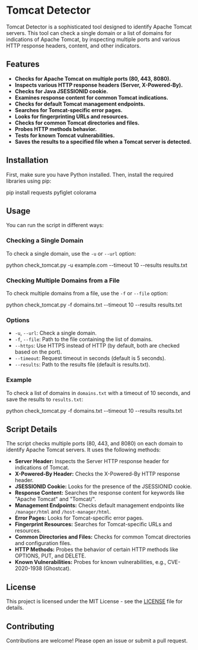 # Tomcat Detector  <!-- # Tomcat Detector -->

Tomcat Detector is a sophisticated tool designed to identify Apache Tomcat servers. This tool can check a single domain or a list of domains for indications of Apache Tomcat, by inspecting multiple ports and various HTTP response headers, content, and other indicators.  <!-- Tomcat Detector is a sophisticated tool designed to identify Apache Tomcat servers. This tool can check a single domain or a list of domains for indications of Apache Tomcat, by inspecting multiple ports and various HTTP response headers, content, and other indicators. -->

## Features  <!-- ## Features -->

- **Checks for Apache Tomcat on multiple ports (80, 443, 8080).**  <!-- - **Checks for Apache Tomcat on multiple ports (80, 443, 8080).** -->
- **Inspects various HTTP response headers (Server, X-Powered-By).**  <!-- - **Inspects various HTTP response headers (Server, X-Powered-By).** -->
- **Checks for Java JSESSIONID cookie.**  <!-- - **Checks for Java JSESSIONID cookie.** -->
- **Examines response content for common Tomcat indications.**  <!-- - **Examines response content for common Tomcat indications.** -->
- **Checks for default Tomcat management endpoints.**  <!-- - **Checks for default Tomcat management endpoints.** -->
- **Searches for Tomcat-specific error pages.**  <!-- - **Searches for Tomcat-specific error pages.** -->
- **Looks for fingerprinting URLs and resources.**  <!-- - **Looks for fingerprinting URLs and resources.** -->
- **Checks for common Tomcat directories and files.**  <!-- - **Checks for common Tomcat directories and files.** -->
- **Probes HTTP methods behavior.**  <!-- - **Probes HTTP methods behavior.** -->
- **Tests for known Tomcat vulnerabilities.**  <!-- - **Tests for known Tomcat vulnerabilities.** -->
- **Saves the results to a specified file when a Tomcat server is detected.**  <!-- - **Saves the results to a specified file when a Tomcat server is detected.** -->

## Installation  <!-- ## Installation -->

First, make sure you have Python installed. Then, install the required libraries using pip:  <!-- First, make sure you have Python installed. Then, install the required libraries using pip: -->


pip install requests pyfiglet colorama  <!-- pip install requests pyfiglet colorama -->


## Usage  <!-- ## Usage -->

You can run the script in different ways:  <!-- You can run the script in different ways: -->

### Checking a Single Domain  <!-- ### Checking a Single Domain -->

To check a single domain, use the `-u` or `--url` option:  <!-- To check a single domain, use the `-u` or `--url` option: -->


python check_tomcat.py -u example.com --timeout 10 --results results.txt  <!-- python check_tomcat.py -u example.com --timeout 10 --results results.txt -->


### Checking Multiple Domains from a File  <!-- ### Checking Multiple Domains from a File -->

To check multiple domains from a file, use the `-f` or `--file` option:  <!-- To check multiple domains from a file, use the `-f` or `--file` option: -->

python check_tomcat.py -f domains.txt --timeout 10 --results results.txt  <!-- python check_tomcat.py -f domains.txt --timeout 10 --results results.txt -->


### Options  <!-- ### Options -->

- `-u`, `--url`: Check a single domain.  <!-- - `-u`, `--url`: Check a single domain. -->
- `-f`, `--file`: Path to the file containing the list of domains.  <!-- - `-f`, `--file`: Path to the file containing the list of domains. -->
- `--https`: Use HTTPS instead of HTTP (by default, both are checked based on the port).  <!-- - `--https`: Use HTTPS instead of HTTP (by default, both are checked based on the port). -->
- `--timeout`: Request timeout in seconds (default is 5 seconds).  <!-- - `--timeout`: Request timeout in seconds (default is 5 seconds). -->
- `--results`: Path to the results file (default is results.txt).  <!-- - `--results`: Path to the results file (default is results.txt). -->

### Example  <!-- ### Example -->

To check a list of domains in `domains.txt` with a timeout of 10 seconds, and save the results to `results.txt`:  <!-- To check a list of domains in `domains.txt` with a timeout of 10 seconds, and save the results to `results.txt`: -->


python check_tomcat.py -f domains.txt --timeout 10 --results results.txt  <!-- python check_tomcat.py -f domains.txt --timeout 10 --results results.txt -->


## Script Details  <!-- ## Script Details -->

The script checks multiple ports (80, 443, and 8080) on each domain to identify Apache Tomcat servers. It uses the following methods:  <!-- The script checks multiple ports (80, 443, and 8080) on each domain to identify Apache Tomcat servers. It uses the following methods: -->

- **Server Header:** Inspects the Server HTTP response header for indications of Tomcat.  <!-- - **Server Header:** Inspects the Server HTTP response header for indications of Tomcat. -->
- **X-Powered-By Header:** Checks the X-Powered-By HTTP response header.  <!-- - **X-Powered-By Header:** Checks the X-Powered-By HTTP response header. -->
- **JSESSIONID Cookie:** Looks for the presence of the JSESSIONID cookie.  <!-- - **JSESSIONID Cookie:** Looks for the presence of the JSESSIONID cookie. -->
- **Response Content:** Searches the response content for keywords like "Apache Tomcat" and "Tomcat/".  <!-- - **Response Content:** Searches the response content for keywords like "Apache Tomcat" and "Tomcat/". -->
- **Management Endpoints:** Checks default management endpoints like `/manager/html` and `/host-manager/html`.  <!-- - **Management Endpoints:** Checks default management endpoints like `/manager/html` and `/host-manager/html`. -->
- **Error Pages:** Looks for Tomcat-specific error pages.  <!-- - **Error Pages:** Looks for Tomcat-specific error pages. -->
- **Fingerprint Resources:** Searches for Tomcat-specific URLs and resources.  <!-- - **Fingerprint Resources:** Searches for Tomcat-specific URLs and resources. -->
- **Common Directories and Files:** Checks for common Tomcat directories and configuration files.  <!-- - **Common Directories and Files:** Checks for common Tomcat directories and configuration files. -->
- **HTTP Methods:** Probes the behavior of certain HTTP methods like OPTIONS, PUT, and DELETE.  <!-- - **HTTP Methods:** Probes the behavior of certain HTTP methods like OPTIONS, PUT, and DELETE. -->
- **Known Vulnerabilities:** Probes for known vulnerabilities, e.g., CVE-2020-1938 (Ghostcat).  <!-- - **Known Vulnerabilities:** Probes for known vulnerabilities, e.g., CVE-2020-1938 (Ghostcat). -->

## License  <!-- ## License -->

This project is licensed under the MIT License - see the [LICENSE](LICENSE) file for details.  <!-- This project is licensed under the MIT License - see the [LICENSE](LICENSE) file for details. -->

## Contributing  <!-- ## Contributing -->

Contributions are welcome! Please open an issue or submit a pull request.  <!-- Contributions are welcome! Please open an issue or submit a pull request. -->
